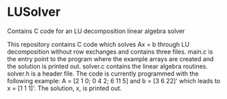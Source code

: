 # LUSolver
Contains C code for an LU decomposition linear algebra solver

This repository contains C code which solves Ax = b through LU decomposition without row exchanges and contains three files.  main.c is the entry point to the program where the example arrays are created and the solution is printed out.  solver.c contains the linear algebra routines.  solver.h is a header file.  The code is currently programmed with the following example: A = [2 1 0; 0 4 2; 6 11 5] and b = [3 6 22]' which leads to x = [1 1 1]'.  The solution, x, is printed out. 
